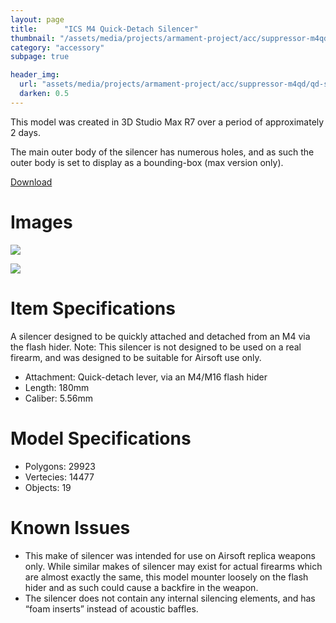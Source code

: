 ```yaml
---
layout: page
title:      "ICS M4 Quick-Detach Silencer"
thumbnail: "/assets/media/projects/armament-project/acc/suppressor-m4qd/qd-suppressor-1.jpg"
category: "accessory"
subpage: true

header_img:
  url: "assets/media/projects/armament-project/acc/suppressor-m4qd/qd-suppressor-1.jpg"
  darken: 0.5
---
```


This model was created in 3D Studio Max R7 over a period of approximately 2 days.

The main outer body of the silencer has numerous holes, and as such the outer body is set to display as a bounding-box (max version only).

<a href="/download/armament-project/suppressor-m4qd.zip" class="btn btn-primary">Download</a>

# Images

![](/assets/media/projects/armament-project/acc/suppressor-m4qd/qd-suppressor-1.jpg)

![](/assets/media/projects/armament-project/acc/suppressor-m4qd/qd-suppressor-2.jpg)

# Item Specifications

A silencer designed to be quickly attached and detached from an M4 via the flash hider. Note: This silencer is not designed to be used on a real firearm, and was designed to be suitable for Airsoft use only.

  - Attachment: Quick-detach lever, via an M4/M16 flash hider
  - Length: 180mm
  - Caliber: 5.56mm

# Model Specifications
  - Polygons: 29923
  - Vertecies: 14477
  - Objects: 19

# Known Issues
  - This make of silencer was intended for use on Airsoft replica weapons only. While similar makes of silencer may exist for actual firearms which are almost exactly the same, this model mounter loosely on the flash hider and as such could cause a backfire in the weapon.
  - The silencer does not contain any internal silencing elements, and has “foam inserts” instead of acoustic baffles.